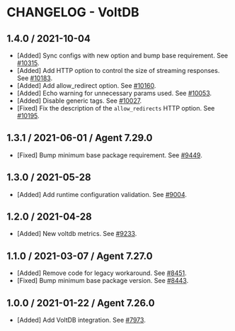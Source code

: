# CHANGELOG - VoltDB

## 1.4.0 / 2021-10-04

* [Added] Sync configs with new option and bump base requirement. See [#10315](https://github.com/DataDog/integrations-core/pull/10315).
* [Added] Add HTTP option to control the size of streaming responses. See [#10183](https://github.com/DataDog/integrations-core/pull/10183).
* [Added] Add allow_redirect option. See [#10160](https://github.com/DataDog/integrations-core/pull/10160).
* [Added] Echo warning for unnecessary params used. See [#10053](https://github.com/DataDog/integrations-core/pull/10053).
* [Added] Disable generic tags. See [#10027](https://github.com/DataDog/integrations-core/pull/10027).
* [Fixed] Fix the description of the `allow_redirects` HTTP option. See [#10195](https://github.com/DataDog/integrations-core/pull/10195).

## 1.3.1 / 2021-06-01 / Agent 7.29.0

* [Fixed] Bump minimum base package requirement. See [#9449](https://github.com/DataDog/integrations-core/pull/9449).

## 1.3.0 / 2021-05-28

* [Added] Add runtime configuration validation. See [#9004](https://github.com/DataDog/integrations-core/pull/9004).

## 1.2.0 / 2021-04-28

* [Added] New voltdb metrics. See [#9233](https://github.com/DataDog/integrations-core/pull/9233).

## 1.1.0 / 2021-03-07 / Agent 7.27.0

* [Added] Remove code for legacy workaround. See [#8451](https://github.com/DataDog/integrations-core/pull/8451).
* [Fixed] Bump minimum base package version. See [#8443](https://github.com/DataDog/integrations-core/pull/8443).

## 1.0.0 / 2021-01-22 / Agent 7.26.0

* [Added] Add VoltDB integration. See [#7973](https://github.com/DataDog/integrations-core/pull/7973).

